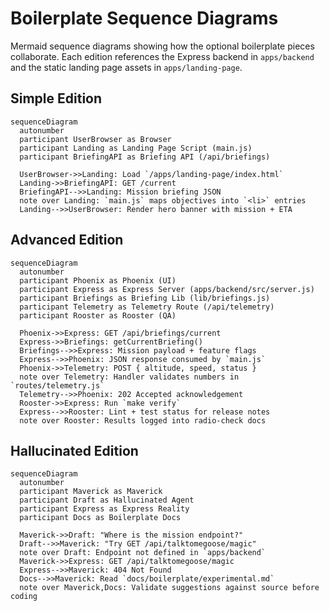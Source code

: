 # Boilerplate Sequence Diagrams

Mermaid sequence diagrams showing how the optional boilerplate pieces collaborate. Each edition references the Express backend in `apps/backend` and the static landing page assets in `apps/landing-page`.

## Simple Edition
```mermaid
sequenceDiagram
  autonumber
  participant UserBrowser as Browser
  participant Landing as Landing Page Script (main.js)
  participant BriefingAPI as Briefing API (/api/briefings)

  UserBrowser->>Landing: Load `/apps/landing-page/index.html`
  Landing->>BriefingAPI: GET /current
  BriefingAPI-->>Landing: Mission briefing JSON
  note over Landing: `main.js` maps objectives into `<li>` entries
  Landing-->>UserBrowser: Render hero banner with mission + ETA
```

## Advanced Edition
```mermaid
sequenceDiagram
  autonumber
  participant Phoenix as Phoenix (UI)
  participant Express as Express Server (apps/backend/src/server.js)
  participant Briefings as Briefing Lib (lib/briefings.js)
  participant Telemetry as Telemetry Route (/api/telemetry)
  participant Rooster as Rooster (QA)

  Phoenix->>Express: GET /api/briefings/current
  Express->>Briefings: getCurrentBriefing()
  Briefings-->>Express: Mission payload + feature flags
  Express-->>Phoenix: JSON response consumed by `main.js`
  Phoenix->>Telemetry: POST { altitude, speed, status }
  note over Telemetry: Handler validates numbers in `routes/telemetry.js`
  Telemetry-->>Phoenix: 202 Accepted acknowledgement
  Rooster->>Express: Run `make verify`
  Express-->>Rooster: Lint + test status for release notes
  note over Rooster: Results logged into radio-check docs
```

## Hallucinated Edition
```mermaid
sequenceDiagram
  autonumber
  participant Maverick as Maverick
  participant Draft as Hallucinated Agent
  participant Express as Express Reality
  participant Docs as Boilerplate Docs

  Maverick->>Draft: "Where is the mission endpoint?"
  Draft-->>Maverick: "Try GET /api/talktomegoose/magic"
  note over Draft: Endpoint not defined in `apps/backend`
  Maverick->>Express: GET /api/talktomegoose/magic
  Express-->>Maverick: 404 Not Found
  Docs-->>Maverick: Read `docs/boilerplate/experimental.md`
  note over Maverick,Docs: Validate suggestions against source before coding
```
